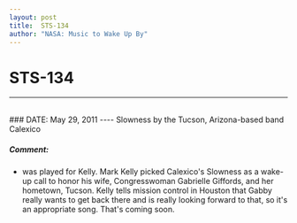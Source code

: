 ```yaml
---
layout: post
title:  STS-134
author: "NASA: Music to Wake Up By"
---
```


# STS-134
----
<br/>
### DATE: May 29, 2011
----
Slowness by the Tucson, Arizona-based band Calexico

##### Comment:
* was played for Kelly. Mark Kelly picked Calexico's Slowness as a wake-up call to honor his wife, Congresswoman Gabrielle Giffords, and her hometown, Tucson. Kelly tells mission control in Houston that Gabby really wants to get back there and is really looking forward to that, so it's an appropriate song. That's coming soon.
